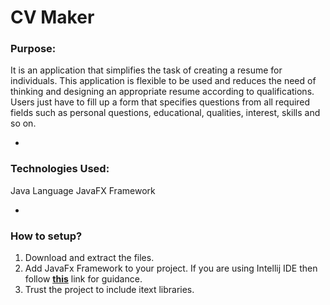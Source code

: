 # CV Maker

### Purpose:
It is an application that simplifies the task of creating a resume for individuals. This application is flexible to be used and reduces the need of thinking and designing an appropriate resume according to qualifications. Users just have to fill up a form that specifies questions from all required fields such as personal questions, educational, qualities, interest, skills and so on. 

*
### Technologies Used:
Java Language
JavaFX Framework

*
### How to setup?
1. Download and extract the files.
2. Add JavaFx Framework to your project. If you are using Intellij IDE then follow **[this](https://www.jetbrains.com/help/idea/javafx.html)** link for guidance.
3. Trust the project to include itext libraries.
